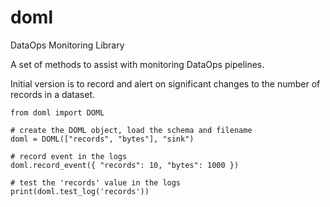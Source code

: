 # doml
DataOps Monitoring Library

A set of methods to assist with monitoring DataOps pipelines.

Initial version is to record and alert on significant changes to the number of records in a dataset.

~~~
from doml import DOML

# create the DOML object, load the schema and filename
doml = DOML(["records", "bytes"], "sink")

# record event in the logs
doml.record_event({ "records": 10, "bytes": 1000 })

# test the 'records' value in the logs
print(doml.test_log('records'))
~~~


